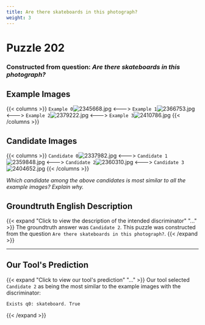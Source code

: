```yaml
---
title: Are there skateboards in this photograph?
weight: 3
---
```


# Puzzle 202
### Constructed from question: _Are there skateboards in this photograph?_


## Example Images
{{< columns >}}
`Example 0`![2345668.jpg](/gqa_images/2345668.jpg)
<--->
`Example 1`![2366753.jpg](/gqa_images/2366753.jpg)
<--->
`Example 2`![2379222.jpg](/gqa_images/2379222.jpg)
<--->
`Example 3`![2410786.jpg](/gqa_images/2410786.jpg)
{{< /columns >}}

## Candidate Images
{{< columns >}}
`Candidate 0`![2337982.jpg](/gqa_images/2337982.jpg)
<--->
`Candidate 1`![2359848.jpg](/gqa_images/2359848.jpg)
<--->
`Candidate 2`![2360310.jpg](/gqa_images/2360310.jpg)
<--->
`Candidate 3`![2404652.jpg](/gqa_images/2404652.jpg)
{{< /columns >}}

*Which candidate among the above candidates is most similar to all the example images? Explain why.*

## Groundtruth English Description

{{< expand "Click to view the description of the intended discriminator" "..." >}}
The groundtruth answer was `Candidate 2`. This puzzle was constructed from the question `Are there skateboards in this photograph?`.
{{< /expand >}}

---

## Our Tool's Prediction

{{< expand "Click to view our tool's prediction" "..." >}}
Our tool selected `Candidate 2` as being the most similar to the example images with the discriminator:
```plaintext
Exists q0: skateboard. True
```
{{< /expand >}}
